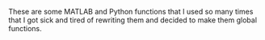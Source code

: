 These are some MATLAB and Python functions that I used so many times that I got sick and tired of rewriting them and decided to make them global functions. 
